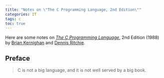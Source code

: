 ```yaml
---
title: "Notes on \"The C Programming Language, 2nd Edition\""
categories: IT
tags: c
toc: true
---
```


Here are some notes on [*The C Programming Language*](https://en.wikipedia.org/wiki/The_C_Programming_Language), 2nd Edition (1988) by [Brian Kernighan](https://en.wikipedia.org/wiki/Brian_Kernighan) and [Dennis Ritchie](https://en.wikipedia.org/wiki/Dennis_Ritchie).

## Preface

> C is not a big language, and it is not well served by a big book.